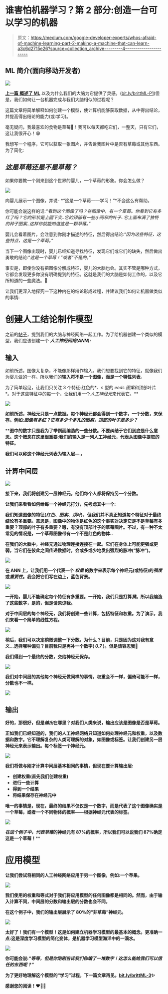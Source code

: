 # 谁害怕机器学习？第 2 部分:创造一台可以学习的机器

> 原文：<https://medium.com/google-developer-experts/whos-afraid-of-machine-learning-part-2-making-a-machine-that-can-learn-a3c6d2715e26?source=collection_archive---------4----------------------->

## ML 简介(面向移动开发者)

![](img/1ae6aff05208b46cda984386a9027710.png)

[**上一篇** **概述了 ML**](/@britt.barak/https-medium-com-britt-barak-whos-afraid-of-ml-part1-e464264c3cf0) 以及为什么我们的大脑为它提供了灵感。([bit.ly/brittML-P1](http://bit.ly/brittML-P1))但是，我们如何让一台机器完成与我们大脑相似的过程呢？

这篇文章将简单解释如何创建一个模型，使计算机能够获取数据，从中得出结论，并提高得出结论的能力(或:学习)。

毫无疑问，我最喜欢的食物是草莓🍓！我可以每天都吃它们，一整天，只有它们，这让我很开心！😁

我想写一个程序，它可以获取一张图片，并告诉我图片中是否有草莓或其他东西。为了简化:

## ***这是草莓还是不是草莓？***

如果你要教一个刚来到这个世界的婴儿，一个草莓的形象。你会怎么做？

![](img/af1ee3aecaee3126293c0fa383ef81b1.png)

向婴儿展示一个图像，并说- *“这是一个草莓——学习！”*不会这么有帮助。

你可能会说这样的话:*“看到这个图像了吗？在图像中，有一个草莓。你看到它有多红了吗？它的形状是上圆下尖..它的顶部有一些小而窄的叶子..它上面布满了独特的种子图案..这样你就能知道这是一颗草莓。”*

婴儿会看着图片，会注意到你刚才描述的特征，然后得出结论:“*因为这些特征，这些特点，这是一个草莓。”*

当下一个图像出现时，婴儿已经知道寻找特征，发现它们或它们的缺失，然后做出勇敢的结论:“*这是一个草莓！”*或者*“不是的。”*

事实是，即使你没有把图像分解成特征，婴儿的大脑也会。其实不管是哪种方式，它都会发现更多你没有明确提到的特征。这就是我们的大脑是如何工作的，以及它所知道的一些魔法。🔮

让我们更深入地探究一下这种内在的结论形成过程，并建议我们如何让机器做类似的事情:

# **创建人工结论制作模型**

之前的[帖子](/@britt.barak/https-medium-com-britt-barak-whos-afraid-of-ml-part1-e464264c3cf0)，提到我们的大脑与神经网络一起工作。为了给机器创建一个类似的模型，我们应该创建一个 ***人工神经网络(ANN):***

## 输入

如前所述，图像太复杂，不能像那样用作输入。我们想要找到它的特征，就像我们为婴儿做的一样。所以我们的**输入将不是一个图像，而是一个特性列表**。

为了简单起见，让我们只关注 3 个特征:红色的*、s 型的 *eeds 图案*和顶部叶片*。对于这些特征中的每一个，让我们用一个*人工神经元*来代表它。**

**![](img/036fd9c2fd036f048ef9a7116ffa5661.png)**

**如前所述，神经元只是一点数据。每个神经元都会得到一个数字，一个分数，来保存。例如:*图像有多红？它有多少个多孔的图案，顶部的叶子是多少？***

****图中的数字只是我为了举例而编造的一些分数。不要纠结于它们到底是什么意思。这个概念在这里很重要:我们的输入是一列人工神经元，代表从图像中提取的特征。**

**我们可以称这个神经元列表为输入层— ***。*****

## **计算中间层**

**![](img/428b3bf95500a80276d02d9ff75c77f9.png)**

**接下来，我们将创建另一层神经元。他们每个人都将保持另一个分数。**

**让我们来看看如何给每一个神经元打分，先考虑其中一个:**

**我们知道图像的特征(*红色*、*图案*、*顶叶*)，但我们并不真正知道每个特征对于最终结论有多重要。意思是，图像中的物体是红色的这个事实对决定它是不是草莓有多重要？顶部的叶子有多重要？嗯，有没有顶部叶子的草莓图片。不过，有一种不太常见的情况是，一个草莓图像带有一个不是红色的物体..**

**在我们的大脑中，神经元通过物理连接连接在一起。它们在身体上可能更强或更弱，当它们在彼此之间传递数据时，会或多或少地发出强烈的脉冲(“脉冲”)。**

**![](img/20541d80f8a5f3a7487f392a5632ea17.png)**

**在 ANN 上，让我们用一个代表一个 ***权重*** 的数字来表示每个神经元(或特征)的*强度*或*重要性*。我会把它们写在边上，蓝色背景。**

**![](img/8feed96b71a4b6916e796b5a3ecc2a36.png)**

**一开始，婴儿不能确定每个特征有多重要。一开始，我们只是打算*猜*。所以我编造了这些数字，是的，但是请原谅我。**

**对于中间层的每个神经元，我们将创建一些计算，包括特征和权重。为了演示，我们来看一个简单的线性方程。**

**![](img/ab0e53574c55eaa65b9ed1f85f806267.png)**

**稍后，我们可以决定稍微调整一下分数。为什么？目前，只是因为这对我有意义...选择哪种偏见？目前我只是再补一个数字( *0.7* )。但是请容忍我🙂**

**我们得到一个最终的分数，交给神经元保存。**

**![](img/82ab2660cceebfcf4c3387937a15e36d.png)**

**我们对中间层的其他每个神经元做同样的事情。权重会不一样，偏倚可能不一样，分数也不一样。**

**![](img/c3ed13346a81ed45189110b0971024ce.png)**

## **输出**

**好的，那很好，但是*输出*在哪里？对我们人类来说，输出应该是图像是否是草莓。**

**正如我们已经知道的，我们的人工神经网络只知道如何处理神经元和权重，以及数据和数字。它不理解复杂的人类可理解的对象，如图像或标签。让我们创建另一层神经元来表示输出。每个标签一个神经元。**

**![](img/edfd18e70ae1fc1bffdf8d9ad407a52a.png)**

**我们将做与刚才计算中间层基本相同的事情，但现在要计算输出层:**

*   **创建权重(首先我们创建权重)**
*   **进行一些计算**
*   **得到一个结果**
*   **将结果保存在神经元中**

**唯一的事情是，现在，最终的结果不仅仅是一个数字，而是代表了这个图像确实是一个草莓，或者一个不同物体的概率——根据神经元代表的标签。**

**![](img/2ae39f183335bf8afbed7d381b56e14f.png)**

****在这个例子中，代表*草莓*的神经元有 87%的概率，所以我们可以说我们 87%确定这是一个草莓！****

# **应用模型**

**让我们尝试将相同的人工神经网络应用于另一个图像，例如:一个苹果。**

**![](img/8a5fdc5f454ac438f2e756f1349e64c4.png)**

**我们使用的权重和等式对于我们将应用模型的任何图像都是相同的。然而，由于输入计算不同，中间层的分数和输出层的分数也会不同。**

**在这个例子中，我们的输出层展示了 80%的“非草莓”神经元。**

**![](img/8ec84893edf81a95332c291fd481fc90.png)**

**太好了！我们有一个模型！这是如何建立机器学习模型的最基本的概念。更准确一点:这是深度学习模型的简化变体，是机器学习模型海洋中的一滴水。**

**![](img/f30fdb7307c04246c5bb67e5ee02b516.png)**

**你可能会说:*“等等，但是你刚刚告诉我们你编了一堆数字！这怎么能给我们可以信任的东西呢？”***

**为了更好地理解这个模型的“学习”过程，下一篇文章再见。[bit.ly/brittML-3](http://bit.ly/brittML-3)✨**

**感谢您的阅读！❤👏🍓**